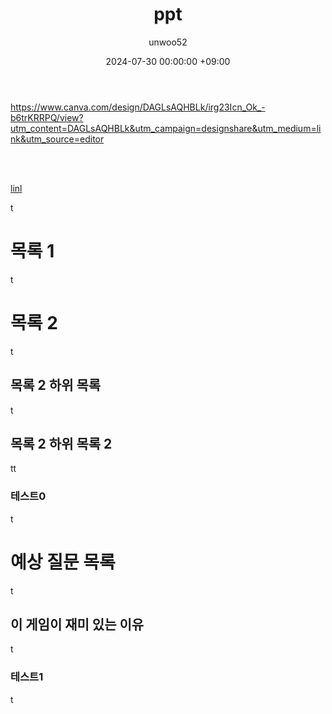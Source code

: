 ﻿---
title: ppt
author: unwoo52
date: 2024-07-30 00:00:00 +09:00
categories: [Unity]
tags: [Unity, PPT]
---

https://www.canva.com/design/DAGLsAQHBLk/irg23Icn_Ok_-b6trKRRPQ/view?utm_content=DAGLsAQHBLk&utm_campaign=designshare&utm_medium=link&utm_source=editor

<br>
<br>

[linl](https://www.canva.com/design/DAGLsAQHBLk/irg23Icn_Ok_-b6trKRRPQ/view?utm_content=DAGLsAQHBLk&utm_campaign=designshare&utm_medium=link&utm_source=editor)

t

# 목록 1

t

# 목록 2

t

## 목록 2 하위 목록

t

## 목록 2 하위 목록 2

tt

### 테스트0

t

# 예상 질문 목록

t

## 이 게임이 재미 있는 이유

t

### 테스트1

t
